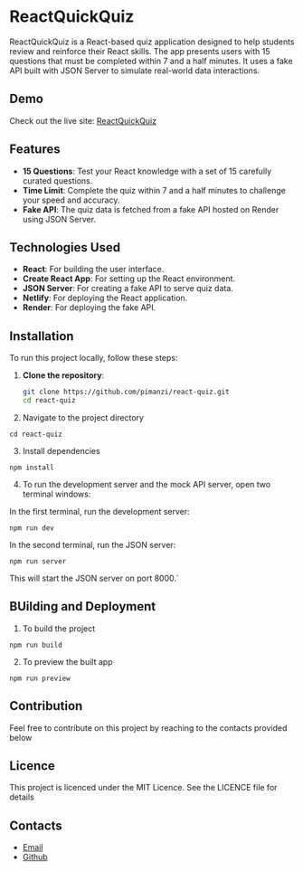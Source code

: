 # ReactQuickQuiz

ReactQuickQuiz is a React-based quiz application designed to help students review and reinforce their React skills. The app presents users with 15 questions that must be completed within 7 and a half minutes. It uses a fake API built with JSON Server to simulate real-world data interactions.

## Demo

Check out the live site: [ReactQuickQuiz](https://reactquickquiz.netlify.app/)

## Features

- **15 Questions**: Test your React knowledge with a set of 15 carefully curated questions.
- **Time Limit**: Complete the quiz within 7 and a half minutes to challenge your speed and accuracy.
- **Fake API**: The quiz data is fetched from a fake API hosted on Render using JSON Server.

## Technologies Used

- **React**: For building the user interface.
- **Create React App**: For setting up the React environment.
- **JSON Server**: For creating a fake API to serve quiz data.
- **Netlify**: For deploying the React application.
- **Render**: For deploying the fake API.

## Installation

To run this project locally, follow these steps:

1. **Clone the repository**:
   ```bash
   git clone https://github.com/pimanzi/react-quiz.git
   cd react-quiz

   ```
2. Navigate to the project directory

```
cd react-quiz
```

3. Install dependencies

```
npm install
```

4. To run the development server and the mock API server, open two terminal windows:

In the first terminal, run the development server:

```
npm run dev
```

In the second terminal, run the JSON server:

```
npm run server
```

This will start the JSON server on port 8000.`

## BUilding and Deployment

1. To build the project

```
npm run build
```

2. To preview the built app

```
npm run preview
```

## Contribution

Feel free to contribute on this project by reaching to the contacts provided below

## Licence

This project is licenced under the MIT Licence. See the LICENCE file for details

## Contacts
+ [Email](p.imanzi@alustudent.com)
+ [Github](https://github.com/pimanzi)
